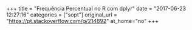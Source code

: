 +++
title = "Frequência Percentual no R com dplyr"
date = "2017-06-23 12:27:16"
categories = ["sopt"]
original_url = "https://pt.stackoverflow.com/q/214892"
at_home="no"
+++

